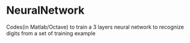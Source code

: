 # NeuralNetwork
Codes(in Matlab/Octave) to train a 3 layers neural network to recognize digits from a set of training example
